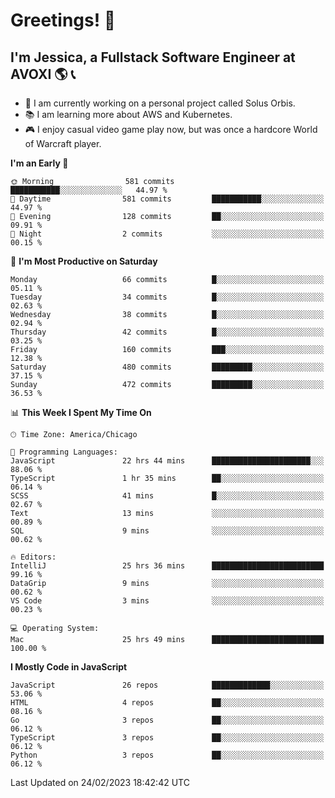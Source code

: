 # Greetings! 🧠

## I'm Jessica, a Fullstack Software Engineer at AVOXI 🌎 📞

- 🌟 I am currently working on a personal project called Solus Orbis.
- 📚 I am learning more about AWS and Kubernetes.
- 🎮 I enjoy casual video game play now, but was once a hardcore World of Warcraft player.

<!--START_SECTION:waka-->
**I'm an Early 🐤** 

```text
🌞 Morning                581 commits         ███████████░░░░░░░░░░░░░░   44.97 % 
🌆 Daytime                581 commits         ███████████░░░░░░░░░░░░░░   44.97 % 
🌃 Evening                128 commits         ██░░░░░░░░░░░░░░░░░░░░░░░   09.91 % 
🌙 Night                  2 commits           ░░░░░░░░░░░░░░░░░░░░░░░░░   00.15 % 
```
📅 **I'm Most Productive on Saturday** 

```text
Monday                   66 commits          █░░░░░░░░░░░░░░░░░░░░░░░░   05.11 % 
Tuesday                  34 commits          █░░░░░░░░░░░░░░░░░░░░░░░░   02.63 % 
Wednesday                38 commits          █░░░░░░░░░░░░░░░░░░░░░░░░   02.94 % 
Thursday                 42 commits          █░░░░░░░░░░░░░░░░░░░░░░░░   03.25 % 
Friday                   160 commits         ███░░░░░░░░░░░░░░░░░░░░░░   12.38 % 
Saturday                 480 commits         █████████░░░░░░░░░░░░░░░░   37.15 % 
Sunday                   472 commits         █████████░░░░░░░░░░░░░░░░   36.53 % 
```


📊 **This Week I Spent My Time On** 

```text
🕑︎ Time Zone: America/Chicago

💬 Programming Languages: 
JavaScript               22 hrs 44 mins      ██████████████████████░░░   88.06 % 
TypeScript               1 hr 35 mins        ██░░░░░░░░░░░░░░░░░░░░░░░   06.14 % 
SCSS                     41 mins             █░░░░░░░░░░░░░░░░░░░░░░░░   02.67 % 
Text                     13 mins             ░░░░░░░░░░░░░░░░░░░░░░░░░   00.89 % 
SQL                      9 mins              ░░░░░░░░░░░░░░░░░░░░░░░░░   00.62 % 

🔥 Editors: 
IntelliJ                 25 hrs 36 mins      █████████████████████████   99.16 % 
DataGrip                 9 mins              ░░░░░░░░░░░░░░░░░░░░░░░░░   00.62 % 
VS Code                  3 mins              ░░░░░░░░░░░░░░░░░░░░░░░░░   00.23 % 

💻 Operating System: 
Mac                      25 hrs 49 mins      █████████████████████████   100.00 % 
```

**I Mostly Code in JavaScript** 

```text
JavaScript               26 repos            █████████████░░░░░░░░░░░░   53.06 % 
HTML                     4 repos             ██░░░░░░░░░░░░░░░░░░░░░░░   08.16 % 
Go                       3 repos             ██░░░░░░░░░░░░░░░░░░░░░░░   06.12 % 
TypeScript               3 repos             ██░░░░░░░░░░░░░░░░░░░░░░░   06.12 % 
Python                   3 repos             ██░░░░░░░░░░░░░░░░░░░░░░░   06.12 % 
```




 Last Updated on 24/02/2023 18:42:42 UTC
<!--END_SECTION:waka-->

<!--
**jessikuh/jessikuh** is a ✨ _special_ ✨ repository because its `README.md` (this file) appears on your GitHub profile.

Here are some ideas to get you started:

- 🔭 I’m currently working on ...
- 🌱 I’m currently learning ...
- 👯 I’m looking to collaborate on ...
- 🤔 I’m looking for help with ...
- 💬 Ask me about ...
- 📫 How to reach me: ...
- 😄 Pronouns: ...
- ⚡ Fun fact: ...
-->
